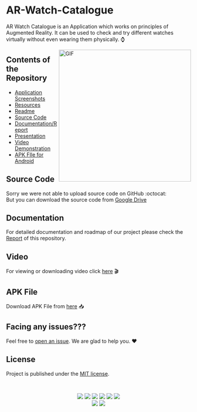# AR-Watch-Catalogue
AR Watch Catalogue is an Application which works on principles of Augmented Reality. It can be used to check and try different watches virtually without even wearing them physically. :watch:

<img align="right" alt="GIF" height=360 src="https://selfngodelhi.files.wordpress.com/2016/01/c9bd7a16beae0bd10b56eb511434b73c.gif" />

## Contents of the Repository
- [Application Screenshots](https://github.com/rudrabarad/AR-Watch-Catalogue/tree/main/Application%20Screenshots)
- [Resources](https://github.com/rudrabarad/AR-Watch-Catalogue/tree/main/Resources)
- [Readme](https://github.com/rudrabarad/AR-Watch-Catalogue#readme)
- [Source Code](https://github.com/rudrabarad/AR-Watch-Catalogue#scource-code)
- [Documentation/Report](https://github.com/rudrabarad/AR-Watch-Catalogue#documentation)
- [Presentation](https://github.com/rudrabarad/AR-Watch-Catalogue/blob/main/PRESENTATION.pptx)
- [Video Demonstration](https://github.com/rudrabarad/AR-Watch-Catalogue#video)
- [APK FIle for Android]()

## Source Code
Sorry we were not able to upload source code on GitHub :octocat: <br>
But you can download the source code from [Google Drive](https://drive.google.com/drive/folders/1OjwH_j__1vTT-D3ZorcdpBPH_c1vW2am?usp=sharing)

## Documentation
For detailed documentation and roadmap of our project please check the [Report](https://github.com/rudrabarad/AR-Watch-Catalogue/blob/main/REPORT.docx) of this repository.

## Video
For viewing or downloading video click [here](https://github.com/rudrabarad/AR-Watch-Catalogue/blob/main/VIDEO%20DEMO.mp4) 🎬

## APK File
Download APK File from [here]() 📥

## Facing any issues???

Feel free to [open an issue](https://github.com/rudrabarad/AR-Watch-Catalogue/issues/new?assignees=&labels=Query&title=Query). We are glad to help you. ❤️

## License
Project is published under the [MIT license](https://github.com/rudrabarad/AR-Watch-Catalogue/blob/master/LICENSE).

<br>

<div align="center">
  
<a href="https://github.com/rudrabarad/AR-Watch-Catalogue/stargazers"><img src="https://img.shields.io/github/stars/rudrabarad/AR-Watch-Catalogue?style=flat"/></a>
<a href="https://github.com/rudrabarad/AR-Watch-Catalogue/network/members"><img src="https://img.shields.io/github/forks/rudrabarad/AR-Watch-Catalogue?style=flat"/></a>
<a href="https://github.com/rudrabarad/AR-Watch-Catalogue/pulls"><img src="https://img.shields.io/github/issues-pr/rudrabarad/AR-Watch-Catalogue?style=flat?color=yellow"/></a>
<a href="https://github.com/rudrabarad/AR-Watch-Catalogue/issues"><img src="https://img.shields.io/github/issues/rudrabarad/AR-Watch-Catalogue?style=flat"/></a>
<a href="https://github.com/rudrabarad/AR-Watch-Catalogue/graphs/contributors"><img src="https://img.shields.io/github/contributors/rudrabarad/AR-Watch-Catalogue?color=orange"/></a>
<a href="https://github.com/rudrabarad/AR-Watch-Catalogue/blob/master/LICENSE"><img src="https://img.shields.io/github/license/rudrabarad/AR-Watch-Catalogue?color=1abc9c"/></a>
<br>
![](https://img.shields.io/badge/Star-If_Liked-%23FF0000.svg?&style=flat&logoColor=white&color=white)
![](https://img.shields.io/badge/Fork-If_you_found_interesting-%23FF0000.svg?&style=flat&logoColor=white&color=white)<br>
</div>  






